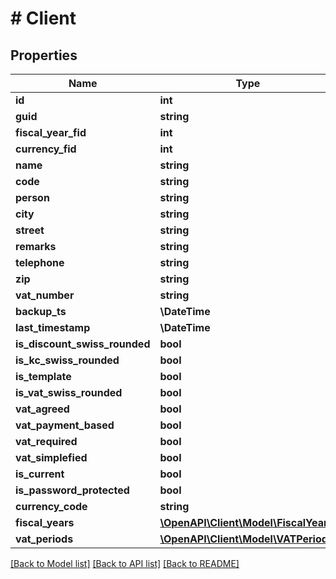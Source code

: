 # # Client

## Properties

Name | Type | Description | Notes
------------ | ------------- | ------------- | -------------
**id** | **int** |  | [optional]
**guid** | **string** |  | [optional]
**fiscal_year_fid** | **int** |  | [optional]
**currency_fid** | **int** |  | [optional]
**name** | **string** |  | [optional]
**code** | **string** |  | [optional]
**person** | **string** |  | [optional]
**city** | **string** |  | [optional]
**street** | **string** |  | [optional]
**remarks** | **string** |  | [optional]
**telephone** | **string** |  | [optional]
**zip** | **string** |  | [optional]
**vat_number** | **string** |  | [optional]
**backup_ts** | **\DateTime** |  | [optional]
**last_timestamp** | **\DateTime** |  | [optional]
**is_discount_swiss_rounded** | **bool** |  | [optional]
**is_kc_swiss_rounded** | **bool** |  | [optional]
**is_template** | **bool** |  | [optional]
**is_vat_swiss_rounded** | **bool** |  | [optional]
**vat_agreed** | **bool** |  | [optional]
**vat_payment_based** | **bool** |  | [optional]
**vat_required** | **bool** |  | [optional]
**vat_simplefied** | **bool** |  | [optional]
**is_current** | **bool** |  | [optional]
**is_password_protected** | **bool** |  | [optional]
**currency_code** | **string** |  | [optional]
**fiscal_years** | [**\OpenAPI\Client\Model\FiscalYear[]**](FiscalYear.md) |  | [optional]
**vat_periods** | [**\OpenAPI\Client\Model\VATPeriod[]**](VATPeriod.md) |  | [optional]

[[Back to Model list]](../../README.md#models) [[Back to API list]](../../README.md#endpoints) [[Back to README]](../../README.md)
